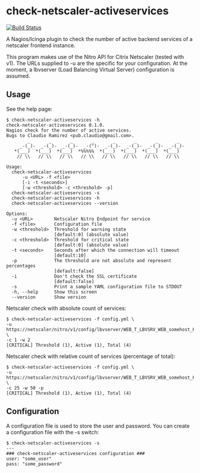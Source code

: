 # check-netscaler-activeservices

[![Build Status](https://travis-ci.org/nxadm/check-netscaler-activeservices.svg?branch=master)](https://travis-ci.org/nxadm/check-netscaler-activeservices)

A Nagios/Icinga plugin to check the number of active backend services of a netscaler frontend instance.

This program makes use of the Nitro API for Citrix Netscaler (tested with v1). The URLs supplied to -u are the specific for your configuration. At the moment, a lbvserver (Load Balancing Virtual Server) configuration is assumed.

## Usage

See the help page:

```
$ check-netscaler-activeservices -h
check-netscaler-activeservices 0.1.0.
Nagios check for the number of active services.
Bugs to Claudio Ramirez <pub.claudio@gmail.com>.
        _       _       _       _       _       _       _       _
     _-(_)-  _-(_)-  _-(_)-  _-(")-  _-(_)-  _-(_)-  _-(_)-  _-(_)-
   *(___)  *(___)  *(___)  *%%%%%  *(___)  *(___)  *(___)  *(___)
    // \\   // \\   // \\   // \\   // \\   // \\   // \\   // \\

Usage:
  check-netscaler-activeservices
      -u <URL> -f <file>
      [-i -t <seconds>]
      [-w <threshold> -c <threshold> -p]
  check-netscaler-activeservices -s
  check-netscaler-activeservices -h
  check-netscaler-activeservices --version

Options:
  -u <URL>        Netscaler Nitro Endpoint for service
  -f <file>       Configuration file
  -w <threshold>  Threshold for warning state
                  [default:0] (absolute value)
  -c <threshold>  Threshold for critical state
                  [default:0] (absolute value)
  -t <seconds>    Seconds after which the connection will timeout
                  [default:10]
  -p              The threshold are not absolute and represent percentages
                  [default:false]
  -i              Don't check the SSL certificate
                  [default:false]
  -s              Print a sample YAML configuration file to STDOUT
  -h, --help      Show this screen
  --version       Show version

```

Netscaler check with absolute count of services:

```
$ check-netscaler-activeservices -f config.yml \
-u https://netscaler/nitro/v1/config/lbvserver/WEB_T_LBVSRV_WEB_somehost_HTTPS \
-c 1 -w 2
[CRITICAL] Threshold (1), Active (1), Total (4)
```

Netscaler check with relative count of services (percentage of total):

```
$ check-netscaler-activeservices -f config.yml \
-u https://netscaler/nitro/v1/config/lbvserver/WEB_T_LBVSRV_WEB_somehost_HTTPS \
-c 25 -w 50 -p
[CRITICAL] Threshold (1), Active (1), Total (4)

```

## Configuration

A configuration file is used to store the user and password. You can create a configuration file with the -s switch:

```
$ check-netscaler-activeservices -s
---
### check-netscaler-activeservices configuration ###
user: "some_user"
pass: "some_password"

```
